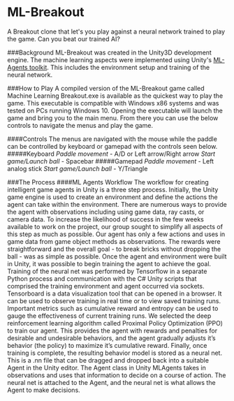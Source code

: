 # ML-Breakout
A Breakout clone that let's you play against a neural network trained to play the game. Can you beat our trained AI?

###Background
ML-Breakout was created in the Unity3D development engine. The machine learning aspects were implemented using Unity's [ML-Agents toolkit](https://github.com/Unity-Technologies/ml-agents). This includes the environment setup and training of the neural network.

###How to Play
A compiled version of the ML-Breakout game called Machine Learning Breakout.exe is available as the quickest way to play the game. This executable is compatible with Windows x86 systems and was tested on PCs running Windows 10. Opening the executable will launch the game and bring you to the main menu. From there you can use the below controls to navigate the menus and play the game.

####Controls
The menus are navigated with the mouse while the paddle can be controlled by keyboard or gamepad with the controls seen below.
#####Keyboard
*Paddle movement* - A/D or Left arrow/Right arrow
*Start game/Launch ball* - Spacebar
#####Gamepad
*Paddle movement* - Left analog stick
*Start game/Launch ball* - Y/Triangle

###The Process
####ML Agents Workflow
The workflow for creating intelligent game agents in Unity is a three step process. Initially, the Unity game engine is used to create an environment and define the actions the agent can take within the environment. There are numerous ways to provide the agent with observations including using game data, ray casts, or camera data. To increase the likelihood of success in the few weeks available to work on the project, our group sought to simplify all aspects of this step as much as possible. Our agent has only a few actions and uses in game data from game object methods as observations. The rewards were straightforward and the overall goal - to break bricks without dropping the ball - was as simple as possible.
Once the agent and environment were built in Unity, it was possible to begin training the agent to achieve the goal. Training of the neural net was performed by Tensorflow in a separate Python process and communication with the C# Unity scripts that comprised the training environment and agent occurred via sockets. Tensorboard is a data visualization tool that can be opened in a browser. It can be used to observe training in real time or to view saved training runs. Important metrics such as cumulative reward and entropy can be used to gauge the effectiveness of current training runs.
We selected the deep reinforcement learning algorithm called Proximal Policy Optimization (PPO) to train our agent. This provides the agent with rewards and penalties for desirable and undesirable behaviors, and the agent gradually adjusts it’s behavior (the policy) to maximize it’s cumulative reward.
Finally, once training is complete, the resulting behavior model is stored as a neural net. This is a .nn file that can be dragged and dropped back into a suitable Agent in the Unity editor. The Agent class in Unity MLAgents takes in observations and uses that information to decide on a course of action. The neural net is attached to the Agent, and the neural net is what allows the
Agent to make decisions.

